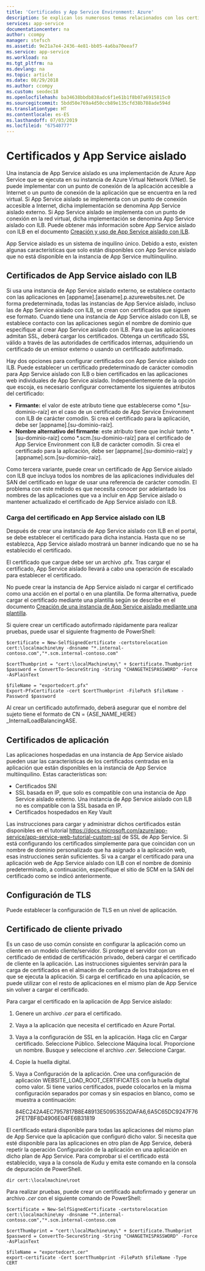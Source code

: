 ```yaml
---
title: 'Certificados y App Service Environment: Azure'
description: Se explican los numerosos temas relacionados con los certificados en una instancia de App Service aislado.
services: app-service
documentationcenter: na
author: ccompy
manager: stefsch
ms.assetid: 9e21a7e4-2436-4e81-bb05-4a6ba70eeaf7
ms.service: app-service
ms.workload: na
ms.tgt_pltfrm: na
ms.devlang: na
ms.topic: article
ms.date: 08/29/2018
ms.author: ccompy
ms.custom: seodec18
ms.openlocfilehash: ba34638bbdb838adc6f1e61b1f8b07a6915815c0
ms.sourcegitcommit: 5bdd50e769a4d50ccb89e135cfd38b788ade594d
ms.translationtype: HT
ms.contentlocale: es-ES
ms.lasthandoff: 07/03/2019
ms.locfileid: "67540777"
---
```

# <a name="certificates-and-the-app-service-environment"></a>Certificados y App Service aislado 

Una instancia de App Service aislado es una implementación de Azure App Service que se ejecuta en su instancia de Azure Virtual Network (VNet). Se puede implementar con un punto de conexión de la aplicación accesible a Internet o un punto de conexión de la aplicación que se encuentra en la red virtual. Si App Service aislado se implementa con un punto de conexión accesible a Internet, dicha implementación se denomina App Service aislado externo. Si App Service aislado se implementa con un punto de conexión en la red virtual, dicha implementación se denomina App Service aislado con ILB. Puede obtener más información sobre App Service aislado con ILB en el documento [Creación y uso de App Service aislado con ILB](https://docs.microsoft.com/azure/app-service/environment/create-ilb-ase).

App Service aislado es un sistema de inquilino único. Debido a esto, existen algunas características que solo están disponibles con App Service aislado que no está disponible en la instancia de App Service multiinquilino. 

## <a name="ilb-ase-certificates"></a>Certificados de App Service aislado con ILB 

Si usa una instancia de App Service aislado externo, se establece contacto con las aplicaciones en [appname].[asename].p.azurewebsites.net. De forma predeterminada, todas las instancias de App Service aislado, incluso las de App Service aislado con ILB, se crean con certificados que siguen ese formato. Cuando tiene una instancia de App Service aislado con ILB, se establece contacto con las aplicaciones según el nombre de dominio que especifique al crear App Service aislado con ILB. Para que las aplicaciones admitan SSL, deberá cargar los certificados. Obtenga un certificado SSL válido a través de las autoridades de certificados internas, adquiriendo un certificado de un emisor externo o usando un certificado autofirmado. 

Hay dos opciones para configurar certificados con App Service aislado con ILB.  Puede establecer un certificado predeterminado de carácter comodín para App Service aislado con ILB o bien certificados en las aplicaciones web individuales de App Service aislado.  Independientemente de la opción que escoja, es necesario configurar correctamente los siguientes atributos del certificado:

- **Firmante:** el valor de este atributo tiene que establecerse como *.[su-dominio-raíz] en el caso de un certificado de App Service Environment con ILB de carácter comodín. Si crea el certificado para la aplicación, debe ser [appname].[su-dominio-raíz].
- **Nombre alternativo del firmante**: este atributo tiene que incluir tanto *.[su-dominio-raíz] como *.scm.[su-dominio-raíz] para el certificado de App Service Environment con ILB de carácter comodín. Si crea el certificado para la aplicación, debe ser [appname].[su-dominio-raíz] y [appname].scm.[su-dominio-raíz].

Como tercera variante, puede crear un certificado de App Service aislado con ILB que incluya todos los nombres de las aplicaciones individuales del SAN del certificado en lugar de usar una referencia de carácter comodín. El problema con este método es que necesita conocer por adelantado los nombres de las aplicaciones que va a incluir en App Service aislado o mantener actualizado el certificado de App Service aislado con ILB.

### <a name="upload-certificate-to-ilb-ase"></a>Carga del certificado en App Service aislado con ILB 

Después de crear una instancia de App Service aislado con ILB en el portal, se debe establecer el certificado para dicha instancia. Hasta que no se establezca, App Service aislado mostrará un banner indicando que no se ha establecido el certificado.  

El certificado que cargue debe ser un archivo .pfx. Tras cargar el certificado, App Service aislado llevará a cabo una operación de escalado para establecer el certificado. 

No puede crear la instancia de App Service aislado ni cargar el certificado como una acción en el portal o en una plantilla. De forma alternativa, puede cargar el certificado mediante una plantilla según se describe en el documento [Creación de una instancia de App Service aislado mediante una plantilla](./create-from-template.md).  

Si quiere crear un certificado autofirmado rápidamente para realizar pruebas, puede usar el siguiente fragmento de PowerShell:

    $certificate = New-SelfSignedCertificate -certstorelocation cert:\localmachine\my -dnsname "*.internal-contoso.com","*.scm.internal-contoso.com"

    $certThumbprint = "cert:\localMachine\my\" + $certificate.Thumbprint
    $password = ConvertTo-SecureString -String "CHANGETHISPASSWORD" -Force -AsPlainText

    $fileName = "exportedcert.pfx"
    Export-PfxCertificate -cert $certThumbprint -FilePath $fileName -Password $password     
Al crear un certificado autofirmado, deberá asegurar que el nombre del sujeto tiene el formato de CN = {ASE_NAME_HERE} _InternalLoadBalancingASE.

## <a name="application-certificates"></a>Certificados de aplicación 

Las aplicaciones hospedadas en una instancia de App Service aislado pueden usar las características de los certificados centradas en la aplicación que están disponibles en la instancia de App Service multiinquilino. Estas características son:  

- Certificados SNI 
- SSL basada en IP, que solo es compatible con una instancia de App Service aislado externo.  Una instancia de App Service aislado con ILB no es compatible con la SSL basada en IP.
- Certificados hospedados en Key Vault 

Las instrucciones para cargar y administrar dichos certificados están disponibles en el tutorial https://docs.microsoft.com/azure/app-service/app-service-web-tutorial-custom-ssl de SSL de App Service.  Si está configurando los certificados simplemente para que coincidan con un nombre de dominio personalizado que ha asignado a la aplicación web, esas instrucciones serán suficientes. Si va a cargar el certificado para una aplicación web de App Service aislado con ILB con el nombre de dominio predeterminado, a continuación, especifique el sitio de SCM en la SAN del certificado como se indicó anteriormente. 

## <a name="tls-settings"></a>Configuración de TLS 

Puede establecer la configuración de TLS en un nivel de aplicación.  

## <a name="private-client-certificate"></a>Certificado de cliente privado 

Es un caso de uso común consiste en configurar la aplicación como un cliente en un modelo cliente/servidor. Si protege el servidor con un certificado de entidad de certificación privado, deberá cargar el certificado de cliente en la aplicación.  Las instrucciones siguientes servirán para la carga de certificados en el almacén de confianza de los trabajadores en el que se ejecuta la aplicación. Si carga el certificado en una aplicación, se puede utilizar con el resto de aplicaciones en el mismo plan de App Service sin volver a cargar el certificado.

Para cargar el certificado en la aplicación de App Service aislado:

1. Genere un archivo *.cer* para el certificado. 
2. Vaya a la aplicación que necesita el certificado en Azure Portal.
3. Vaya a la configuración de SSL en la aplicación. Haga clic en Cargar certificado. Seleccione Público. Seleccione Máquina local. Proporcione un nombre. Busque y seleccione el archivo *.cer*. Seleccione Cargar. 
4. Copie la huella digital.
5. Vaya a Configuración de la aplicación. Cree una configuración de aplicación WEBSITE_LOAD_ROOT_CERTIFICATES con la huella digital como valor. Si tiene varios certificados, puede colocarlos en la misma configuración separados por comas y sin espacios en blanco, como se muestra a continuación: 

    84EC242A4EC7957817B8E48913E50953552DAFA6,6A5C65DC9247F762FE17BF8D4906E04FE6B31819

El certificado estará disponible para todas las aplicaciones del mismo plan de App Service que la aplicación que configuró dicho valor. Si necesita que esté disponible para las aplicaciones en otro plan de App Service, deberá repetir la operación Configuración de la aplicación en una aplicación en dicho plan de App Service. Para comprobar si el certificado está establecido, vaya a la consola de Kudu y emita este comando en la consola de depuración de PowerShell.

    dir cert:\localmachine\root

Para realizar pruebas, puede crear un certificado autofirmado y generar un archivo *.cer* con el siguiente comando de PowerShell: 

    $certificate = New-SelfSignedCertificate -certstorelocation cert:\localmachine\my -dnsname "*.internal-contoso.com","*.scm.internal-contoso.com

    $certThumbprint = "cert:\localMachine\my\" + $certificate.Thumbprint
    $password = ConvertTo-SecureString -String "CHANGETHISPASSWORD" -Force -AsPlainText

    $fileName = "exportedcert.cer"
    export-certificate -Cert $certThumbprint -FilePath $fileName -Type CERT

